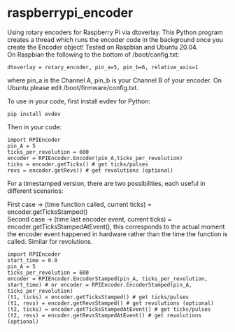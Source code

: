 # raspberrypi_encoder
Using rotary encoders for Raspberry Pi via dtoverlay. This Python program creates a thread which runs the encoder code in the background once you create the Encoder object! Tested on Raspbian and Ubuntu 20.04.  
On Raspbian the following to the bottom of /boot/config.txt:  
```
dtoverlay = rotary_encoder, pin_a=5, pin_b=6, relative_axis=1   
```
where pin_a is the Channel A, pin_b is your Channel B of your encoder. On Ubuntu please edit /boot/firmware/config.txt.  

To use in your code, first install evdev for Python:
```
pip install evdev
```
Then in your code:

```
import RPIEncoder  
pin_A = 5
ticks_per_revolution = 600  
encoder = RPIEncoder.Encoder(pin_A,ticks_per_revolution)
ticks = encoder.getTicks() # get ticks/pulses
revs = encoder.getRevs() # get revolutions (optional)
```

For a timestamped version, there are two possibilities, each useful in different scenarios:
  
First case -> (time function called, current ticks) = encoder.getTicksStamped()  
Second case -> (time last encoder event, current ticks) = encoder.getTicksStampedAtEvent(), this corresponds to the actual moment the encoder event happened in hardware rather than the time the function is called. 
Similar for revolutions.  

```
import RPIEncoder  
start_time = 0.0
pin_A = 5
ticks_per_revolution = 600  
encoder = RPIEncoder.EncoderStamped(pin_A, ticks_per_revolution, start_time) # or encoder = RPIEncoder.EncoderStamped(pin_A, ticks_per_revolution)
(t1, ticks) = encoder.getTicksStamped() # get ticks/pulses
(t1, revs) = encoder.getRevsStamped() # get revolutions (optional)
(t2, ticks) = encoder.getTicksStampedAtEvent() # get ticks/pulses
(t2, revs) = encoder.getRevsStampedAtEvent() # get revolutions (optional)
```
